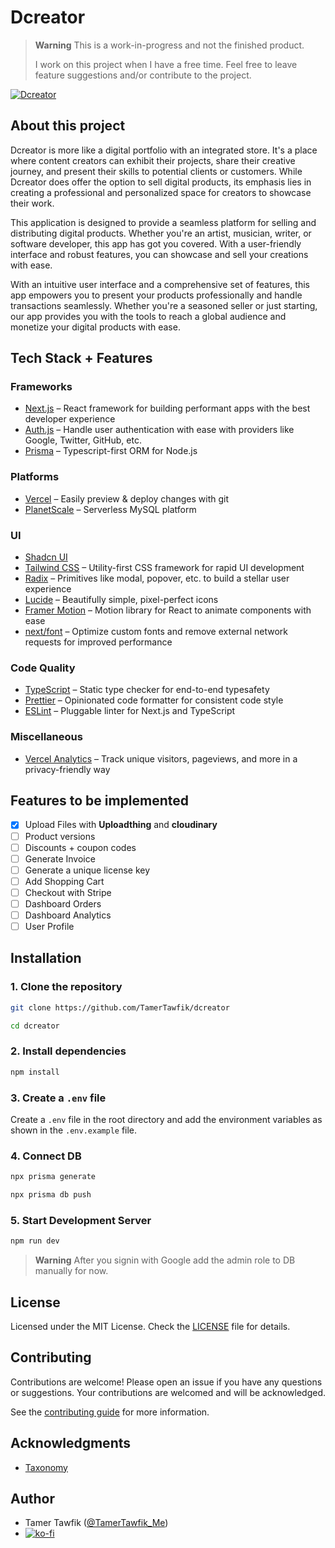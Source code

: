 # Dcreator

> **Warning**
> This is a work-in-progress and not the finished product.
>
> I work on this project when I have a free time. Feel free to leave feature suggestions and/or contribute to the project.

[![Dcreator](./public/web-shot.png)](https://example.com/)

## About this project

Dcreator is more like a digital portfolio with an integrated store. It's a place where content creators can exhibit their projects, share their creative journey, and present their skills to potential clients or customers. While Dcreator does offer the option to sell digital products, its emphasis lies in creating a professional and personalized space for creators to showcase their work.

This application is designed to provide a seamless platform for selling and distributing digital products. Whether you're an artist, musician, writer, or software developer, this app has got you covered. With a user-friendly interface and robust features, you can showcase and sell your creations with ease.

With an intuitive user interface and a comprehensive set of features, this app empowers you to present your products professionally and handle transactions seamlessly. Whether you're a seasoned seller or just starting, our app provides you with the tools to reach a global audience and monetize your digital products with ease.

## Tech Stack + Features

### Frameworks

- [Next.js](https://nextjs.org/) – React framework for building performant apps with the best developer experience
- [Auth.js](https://authjs.dev/) – Handle user authentication with ease with providers like Google, Twitter, GitHub, etc.
- [Prisma](https://www.prisma.io/) – Typescript-first ORM for Node.js

### Platforms

- [Vercel](https://vercel.com/) – Easily preview & deploy changes with git
- [PlanetScale](https://planetscale.com/) – Serverless MySQL platform

### UI

- [Shadcn UI](https://ui.shadcn.com)
- [Tailwind CSS](https://tailwindcss.com/) – Utility-first CSS framework for rapid UI development
- [Radix](https://www.radix-ui.com/) – Primitives like modal, popover, etc. to build a stellar user experience
- [Lucide](https://lucide.dev/) – Beautifully simple, pixel-perfect icons
- [Framer Motion](https://framer.com/motion) – Motion library for React to animate components with ease
- [next/font](https://nextjs.org/docs/basic-features/font-optimization) – Optimize custom fonts and remove external network requests for improved performance

### Code Quality

- [TypeScript](https://www.typescriptlang.org/) – Static type checker for end-to-end typesafety
- [Prettier](https://prettier.io/) – Opinionated code formatter for consistent code style
- [ESLint](https://eslint.org/) – Pluggable linter for Next.js and TypeScript

### Miscellaneous

- [Vercel Analytics](https://vercel.com/analytics) – Track unique visitors, pageviews, and more in a privacy-friendly way

## Features to be implemented

- [x] Upload Files with **Uploadthing** and **cloudinary**
- [ ] Product versions
- [ ] Discounts + coupon codes
- [ ] Generate Invoice
- [ ] Generate a unique license key
- [ ] Add Shopping Cart
- [ ] Checkout with Stripe
- [ ] Dashboard Orders
- [ ] Dashboard Analytics
- [ ] User Profile

## Installation

### 1. Clone the repository

```bash
git clone https://github.com/TamerTawfik/dcreator

cd dcreator
```

### 2. Install dependencies

```bash
npm install
```

### 3. Create a `.env` file

Create a `.env` file in the root directory and add the environment variables as shown in the `.env.example` file.

### 4. Connect DB

```bash
npx prisma generate
```

```bash
npx prisma db push
```

### 5. Start Development Server

```bash
npm run dev
```

> **Warning**
> After you signin with Google add the admin role to DB manually for now.

## License

Licensed under the MIT License. Check the [LICENSE](./LICENSE) file for details.

## Contributing

Contributions are welcome! Please open an issue if you have any questions or suggestions. Your contributions are welcomed and will be acknowledged.

See the [contributing guide](./CONTRIBUTING.md) for more information.

## Acknowledgments

- [Taxonomy](https://tx.shadcn.com/)

## Author

- Tamer Tawfik ([@TamerTawfik_Me](https://twitter.com/TamerTawfik_Me))
- [![ko-fi](https://ko-fi.com/img/githubbutton_sm.svg)](https://ko-fi.com/J3J8O4ZG0)
